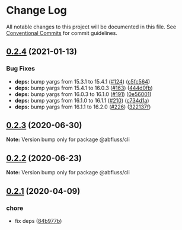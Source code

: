 # Change Log

All notable changes to this project will be documented in this file.
See [Conventional Commits](https://conventionalcommits.org) for commit guidelines.

## [0.2.4](https://github.com/abfluss/abfluss/compare/v0.2.3...v0.2.4) (2021-01-13)


### Bug Fixes

* **deps:** bump yargs from 15.3.1 to 15.4.1 ([#124](https://github.com/abfluss/abfluss/issues/124)) ([c5fc564](https://github.com/abfluss/abfluss/commit/c5fc56432a88a1c47a0c504112a1e6d8a98ec8cb))
* **deps:** bump yargs from 15.4.1 to 16.0.3 ([#163](https://github.com/abfluss/abfluss/issues/163)) ([444d0fb](https://github.com/abfluss/abfluss/commit/444d0fb636a6c3056508f24acd80553f2aff9817))
* **deps:** bump yargs from 16.0.3 to 16.1.0 ([#191](https://github.com/abfluss/abfluss/issues/191)) ([0e56001](https://github.com/abfluss/abfluss/commit/0e5600150d68ae8c5cc2581016e2533ca310ffb7))
* **deps:** bump yargs from 16.1.0 to 16.1.1 ([#210](https://github.com/abfluss/abfluss/issues/210)) ([c734d1a](https://github.com/abfluss/abfluss/commit/c734d1a7d74b987c857b89392fc5f3aa2b51edfc))
* **deps:** bump yargs from 16.1.1 to 16.2.0 ([#226](https://github.com/abfluss/abfluss/issues/226)) ([322137f](https://github.com/abfluss/abfluss/commit/322137f6e507b315312bdf1752075a3a422e78bb))






## [0.2.3](https://github.com/abfluss/abfluss/compare/v0.2.2...v0.2.3) (2020-06-30)

**Note:** Version bump only for package @abfluss/cli






## [0.2.2](https://github.com/abfluss/abfluss/compare/v0.2.1...v0.2.2) (2020-06-23)

**Note:** Version bump only for package @abfluss/cli






## [0.2.1](https://github.com/abfluss/abfluss/compare/v0.2.0...v0.2.1) (2020-04-09)


### chore

* fix deps ([84b977b](https://github.com/abfluss/abfluss/commit/84b977bbe10ffed455b26d50823489ec55a6f3ad))
